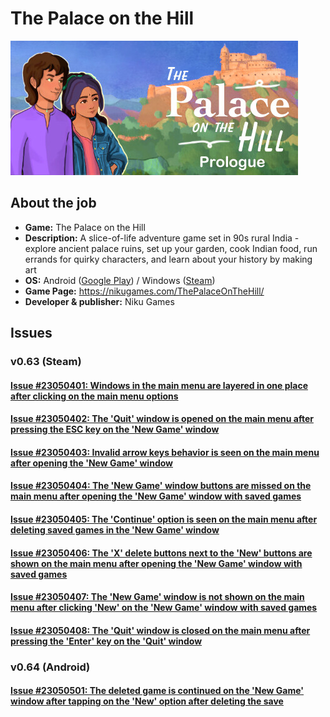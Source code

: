 # The Palace on the Hill

![PoH](/Palace_on_Hill/files/00.jpg)

## About the job

- **Game:** The Palace on the Hill
- **Description:** A slice-of-life adventure game set in 90s rural India - explore ancient palace ruins, set up your garden, cook Indian food, run errands for quirky characters, and learn about your history by making art
- **OS:** Android ([Google Play](https://play.google.com/store/apps/details?id=com.NikuGames.Palace_on_the_hill_demo)) / Windows ([Steam](https://store.steampowered.com/app/1582600/))
- **Game Page:** https://nikugames.com/ThePalaceOnTheHill/
- **Developer & publisher:** Niku Games

## Issues

### v0.63 (Steam)

#### [Issue #23050401: Windows in the main menu are layered in one place after clicking on the main menu options](/Palace_on_Hill/files/23050401.md)

#### [Issue #23050402: The 'Quit' window is opened on the main menu after pressing the ESC key on the 'New Game' window](/Palace_on_Hill/files/23050402.md)

#### [Issue #23050403: Invalid arrow keys behavior is seen on the main menu after opening the 'New Game' window](/Palace_on_Hill/files/23050403.md)

#### [Issue #23050404: The 'New Game' window buttons are missed on the main menu after opening the 'New Game' window with saved games](/Palace_on_Hill/files/23050404.md)

#### [Issue #23050405: The 'Continue' option is seen on the main menu after deleting saved games in the 'New Game' window](/Palace_on_Hill/files/23050405.md)

#### [Issue #23050406: The 'X' delete buttons next to the 'New' buttons are shown on the main menu after opening the 'New Game' window with saved games](/Palace_on_Hill/files/23050406.md)

#### [Issue #23050407: The 'New Game' window is not shown on the main menu after clicking 'New' on the 'New Game' window with saved games](/Palace_on_Hill/files/23050407.md)

#### [Issue #23050408: The 'Quit' window is closed on the main menu after pressing the 'Enter' key on the 'Quit' window](/Palace_on_Hill/files/23050408.md)

### v0.64 (Android)

#### [Issue #23050501: The deleted game is continued on the 'New Game' window after tapping on the 'New' option after deleting the save](/Palace_on_Hill/files/23050501.md)
